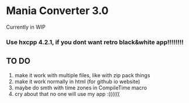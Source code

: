 # Mania Converter 3.0
Currently in WIP

### Use hxcpp 4.2.1, if you dont want retro black&white app!!!!!!!!

## TO DO
1. make it work with multiple files, like with zip pack things
2. make it work normally in html (for github io website)
3. maybe do smth with time zones in CompileTime macro
4. cry about that no one will use my app :((((((